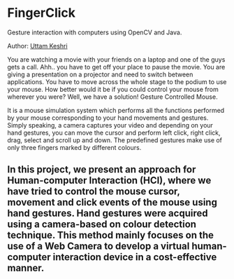 # FingerClick
Gesture interaction with computers using OpenCV and Java.

Author: [Uttam Keshri](https://www.linkedin.com/in/uttam-keshri-cs-engineer/)

You are watching a movie with your friends on a laptop and one of the guys gets a call. Ahh.. you have to get off your place to pause the movie. You are giving a presentation on a projector and need to switch between applications. You have to move across the whole stage to the podium to use your mouse. How better would it be if you could control your mouse from wherever you were? Well, we have a solution! Gesture Controlled Mouse.

It is a mouse simulation system which performs all the functions performed by your mouse corresponding to your hand movements and gestures. Simply speaking, a camera captures your video and depending on your hand gestures, you can move the cursor and perform left click, right click, drag, select and scroll up and down. The predefined gestures make use of only three fingers marked by different colours.

## In this project, we present an approach for Human-computer Interaction (HCI), where we have tried to control the mouse cursor, movement and click events of the mouse using hand gestures. Hand gestures were acquired using a camera-based on colour detection technique. This method mainly focuses on the use of a Web Camera to develop a virtual human-computer interaction device in a cost-effective manner.
